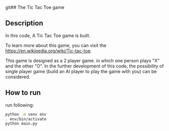 git## The Tic Tac Toe game


## Description
In this code, A Tic Tac Toe game is built.

To learn more about this game, you can visit the https://en.wikipedia.org/wiki/Tic-tac-toe.

This game is designed as a 2 player game. in which one person plays "X" and the other "O".
In the further development of this code, the possibility of single player game (build an AI player to play the game with you) can be considered.


## How to run
run following:

```bash
python -m venv env
. env/bin/activate
python main.py
```
